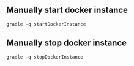 

## Manually start docker instance

    gradle -q startDockerInstance

## Manually stop docker instance

    gradle -q stopDockerInstance
